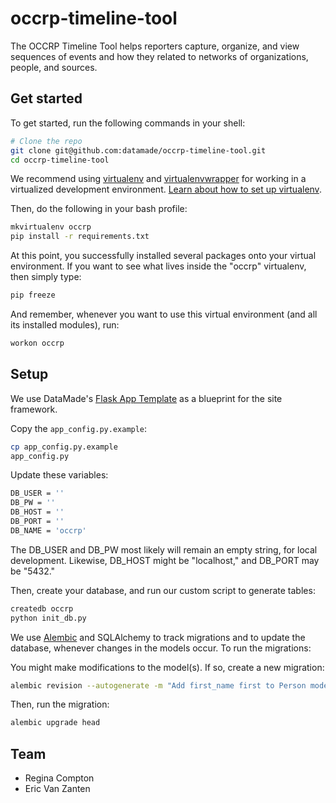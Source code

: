 # occrp-timeline-tool

The OCCRP Timeline Tool helps reporters capture, organize, and view sequences of events and how they related to networks of organizations, people, and sources. 

## Get started
To get started, run the following commands in your shell:

```bash
# Clone the repo
git clone git@github.com:datamade/occrp-timeline-tool.git
cd occrp-timeline-tool
```

We recommend using [virtualenv](https://virtualenv.readthedocs.io/en/latest/)
and
[virtualenvwrapper](https://virtualenvwrapper.readthedocs.io/en/latest/install.html)
for working in a virtualized development environment. [Learn about how to set up
virtualenv](http://docs.python-guide.org/en/latest/dev/virtualenvs/).

Then, do the following in your bash profile:

```bash
mkvirtualenv occrp
pip install -r requirements.txt
```

At this point, you successfully installed several packages onto your virtual environment. If you want to see what lives inside the "occrp" virtualenv, then simply type:

```bash
pip freeze
```

And remember, whenever you want to use this virtual environment (and all its installed modules), run:

```bash
workon occrp
```

## Setup

We use DataMade's [Flask App Template](https://github.com/datamade/flask_app_template) as a blueprint for the site framework.

Copy the `app_config.py.example`:

```bash
cp app_config.py.example
app_config.py
```

Update these variables:

```bash
DB_USER = ''
DB_PW = ''
DB_HOST = ''
DB_PORT = ''
DB_NAME = 'occrp'
```

The DB_USER and DB_PW most likely will remain an empty string, for local development. Likewise, DB_HOST might be "localhost," and DB_PORT may be "5432."

Then, create your database, and run our custom script to generate tables:

```bash
createdb occrp
python init_db.py
```

We use [Alembic](http://alembic.zzzcomputing.com/en/latest/index.html) and SQLAlchemy to track migrations and to update the database, whenever changes in the models occur. To run the migrations:

You might make modifications to the model(s). If so, create a new migration:

```bash
alembic revision --autogenerate -m "Add first_name first to Person model"
```

Then, run the migration: 

```bash
alembic upgrade head
```

## Team

* Regina Compton
* Eric Van Zanten

